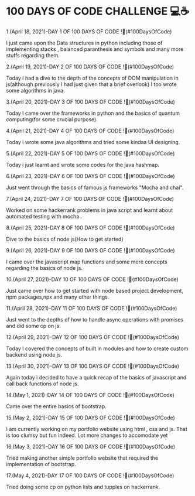 <p><h1>100 DAYS OF CODE CHALLENGE 💻☕</h1></p>



1.(April 18, 2021)-DAY 1 OF 100 DAYS OF CODE !🖤(#100DaysOfCode)

I just came upon the Data structures in python including those of implementing stacks , balanced paranthesis and symbols and many more stuffs regarding them.

2.(April 19, 2021)-DAY 2 OF 100 DAYS OF CODE !🖤(#100DaysOfCode)

Today I had a dive to the depth of the concepts of DOM manipulation in js(although previously I had just given that a brief overlook)
I too wrote some algorithms in java.

3.(April 20, 2021)-DAY 3 OF 100 DAYS OF CODE !🖤(#100DaysOfCode)

Today I came over the frameworks in python and the basics of quantum computing(for some crucial purpose).

4.(April 21, 2021)-DAY 4 OF 100 DAYS OF CODE !🖤(#100DaysOfCode)

Today i wrote some java algorithms and tried some kindaa UI designing.

5.(April 22, 2021)-DAY 5 OF 100 DAYS OF CODE !🖤(#100DaysOfCode)

Today i just learnt and wrote some codes for the java hashmap.

6.(April 23, 2021)-DAY 6 OF 100 DAYS OF CODE !🖤(#100DaysOfCode)

Just went through the basics of famous js frameworks "Mocha and chai".

7.(April 24, 2021)-DAY 7 OF 100 DAYS OF CODE !🖤(#100DaysOfCode)

Worked on some hackerrank problems in java script and learnt about automated testing with mocha .

8.(April 25, 2021)-DAY 8 OF 100 DAYS OF CODE !🖤(#100DaysOfCode)

Dive to the basics of node js(How to get started)

9.(April 26, 2021)-DAY 9 OF 100 DAYS OF CODE !🖤(#100DaysOfCode)

I came over the javascript map functions and some more concepts regarding the basics of node js.

10.(April 27, 2021)-DAY 10 OF 100 DAYS OF CODE !🖤(#100DaysOfCode)

Just came over how to get started with node based project development, npm packages,npx and many other things.

11.(April 28, 2021)-DAY 11 OF 100 DAYS OF CODE !🖤(#100DaysOfCode)

Just went to the depths of how to handle async operations with promises and did some cp on js.

12.(April 29, 2021)-DAY 12 OF 100 DAYS OF CODE !🖤(#100DaysOfCode)

Today I covered the concepts of built in modules and how to create custom backend using node js.

13.(April 30, 2021)-DAY 13 OF 100 DAYS OF CODE !🖤(#100DaysOfCode)

Again today i decided to have a quick recap of the basics of javascript and call back functions of node js.

14.(May 1, 2021)-DAY 14 OF 100 DAYS OF CODE !🖤(#100DaysOfCode)

Came over the entire basics of bootstrap.

15.(May 2, 2021)-DAY 15 OF 100 DAYS OF CODE !🖤(#100DaysOfCode)

I am currently working on my portfolio website using html , css and js. That is too clumsy but fun indeed. Lot more changes to accomodate yet 

16.(May 3, 2021)-DAY 16 OF 100 DAYS OF CODE !🖤(#100DaysOfCode)

Tried making another simple portfolio website that required the implementation of bootstrap.

17.(May 4, 2021)-DAY 17 OF 100 DAYS OF CODE !🖤(#100DaysOfCode)

Tried doing some cp on python lists and tupples on hackerrank.



